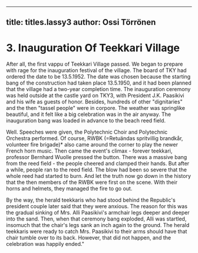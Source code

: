 
---

title: titles.lassy3
author: Ossi Törrönen
---


    
# 3. Inauguration Of Teekkari Village

After all, the first vappu of Teekkari Village passed. We began to prepare with rage for the inauguration festival of the village. The board of TKY had ordered the date to be 13.5.1952. The date was chosen because the starting bang of the construction had taken place 13.5.1950, and it had been planned that the village had a two-year completion time. The inauguration ceremony was held outside at the castle yard on TKY3, with President J.K. Paasikivi and his wife as guests of honor. Besides, hundreds of other "dignitaries" and the then "tassel people" were in corpore. The weather was springlike beautiful, and it felt like a big celebration was in the air anyway. The inauguration bang was loaded in advance to the beach reed field.

Well. Speeches were given, the Polytechnic Choir and Polytechnic Orchestra performed. Of course, RWBK (=Retuändas spritvillig brandkår, volunteer fire brigade)\* also came around the corner to play the newer French horn music. Then came the event's climax - forever teekkari, professor Bernhard Wuolle pressed the button. There was a massive bang from the reed field - the people cheered and clamped their hands. But after a while, people ran to the reed field. The blow had been so severe that the whole reed had started to burn. And let the truth now go down in the history that the then members of the RWBK were first on the scene. With their horns and helmets, they managed the fire to go out.

By the way, the herald teekkaris who had stood behind the Republic's president couple later said that they were anxious. The reason for this was the gradual sinking of Mrs. Alli Paasikivi's armchair legs deeper and deeper into the sand. Then, when that ceremony bang exploded, Alli was startled, insomuch that the chair's legs sank an inch again to the ground. The herald teekkaris were ready to catch Mrs. Paasikivi to their arms should have that chair tumble over to its back. However, that did not happen, and the celebration was happily ended."
